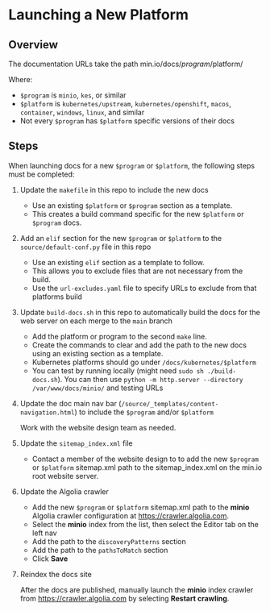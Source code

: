 # Launching a New Platform

## Overview

The documentation URLs take the path min.io/docs/$program/$platform/

Where:
- `$program` is `minio`, `kes`, or similar
- `$platform` is `kubernetes/upstream`, `kubernetes/openshift`, `macos`, `container`, `windows`, `linux`, and similar
- Not every `$program` has `$platform` specific versions of their docs

## Steps

When launching docs for a new `$program` or `$platform`, the following steps must be completed:

1. Update the `makefile` in this repo to include the new docs
   
   - Use an existing `$platform` or `$program` section as a template.
   - This creates a build command specific for the new `$platform` or `$program` docs.

2. Add an `elif` section for the new `$program` or `$platform` to the `source/default-conf.py` file in this repo
   
   - Use an existing `elif` section as a template to follow.
   - This allows you to exclude files that are not necessary from the build.
   - Use the `url-excludes.yaml` file to specify URLs to exclude from that platforms build

3. Update `build-docs.sh` in this repo to automatically build the docs for the web server on each merge to the `main` branch

   - Add the platform or program to the second `make` line.
   - Create the commands to clear and add the path to the new docs using an existing section as a template.
   - Kubernetes platforms should go under `/docs/kubernetes/$platform`   
   - You can test by running locally (might need `sudo sh ./build-docs.sh`).
     You can then use `python -m http.server --directory /var/www/docs/minio/` and testing URLs

4. Update the doc main nav bar (`/source/_templates/content-navigation.html`) to include the `$program` and/or `$platform`

   Work with the website design team as needed.

5. Update the `sitemap_index.xml` file

   - Contact a member of the website design to to add the new `$program` or `$platform` sitemap.xml path to the sitemap_index.xml on the min.io root website server.

6. Update the Algolia crawler
   
   - Add the new `$program` or `$platform` sitemap.xml path to the **minio** Algolia crawler configuration at https://crawler.algolia.com.
   - Select the **minio** index from the list, then select the Editor tab on the left nav
   - Add the path to the `discoveryPatterns` section
   - Add the path to the `pathsToMatch` section
   - Click **Save**
  
7. Reindex the docs site
   
   After the docs are published, manually launch the **minio** index crawler from https://crawler.algolia.com by selecting **Restart crawling**.